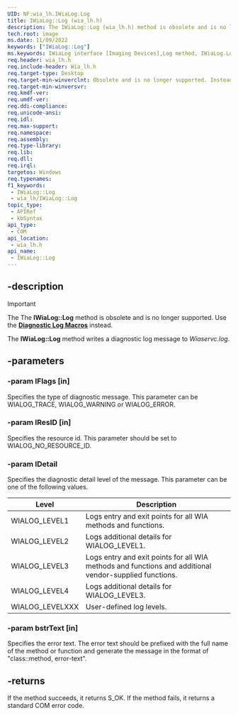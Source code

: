 ```yaml
---
UID: NF:wia_lh.IWiaLog.Log
title: IWiaLog::Log (wia_lh.h)
description: The IWiaLog::Log (wia_lh.h) method is obsolete and is no longer supported. Use the Diagnostic Log Macros instead.
tech.root: image
ms.date: 11/09/2022
keywords: ["IWiaLog::Log"]
ms.keywords: IWiaLog interface [Imaging Devices],Log method, IWiaLog.Log, IWiaLog::Log, IWiaLog_e3605b5e-0494-46a7-85c1-3a0707a74764.xml, Log, Log method [Imaging Devices], Log method [Imaging Devices],IWiaLog interface, image.iwialog_log, wia_lh/IWiaLog::Log
req.header: wia_lh.h
req.include-header: Wia_lh.h
req.target-type: Desktop
req.target-min-winverclnt: Obsolete and is no longer supported. Instead, use the Diagnostic Log Macros.
req.target-min-winversvr: 
req.kmdf-ver: 
req.umdf-ver: 
req.ddi-compliance: 
req.unicode-ansi: 
req.idl: 
req.max-support: 
req.namespace: 
req.assembly: 
req.type-library: 
req.lib: 
req.dll: 
req.irql: 
targetos: Windows
req.typenames: 
f1_keywords:
 - IWiaLog::Log
 - wia_lh/IWiaLog::Log
topic_type:
 - APIRef
 - kbSyntax
api_type:
 - COM
api_location:
 - wia_lh.h
api_name:
 - IWiaLog::Log
---
```


## -description

> [!IMPORTANT]
> The The **IWiaLog::Log** method is obsolete and is no longer supported. Use the [**Diagnostic Log Macros**](/windows-hardware/drivers/image/wia-diagnostic-log-macros) instead.

The **IWiaLog::Log** method writes a diagnostic log message to *Wiaservc.log*.

## -parameters

### -param lFlags [in]

Specifies the type of diagnostic message. This parameter can be WIALOG_TRACE, WIALOG_WARNING or WIALOG_ERROR.

### -param lResID [in]

Specifies the resource id. This parameter should be set to WIALOG_NO_RESOURCE_ID.

### -param lDetail

Specifies the diagnostic detail level of the message. This parameter can be one of the following values.

| Level | Description |
|---|---|
| WIALOG_LEVEL1 | Logs entry and exit points for all WIA methods and functions. |
| WIALOG_LEVEL2 | Logs additional details for WIALOG_LEVEL1. |
| WIALOG_LEVEL3 | Logs entry and exit points for all WIA methods and functions and additional vendor-supplied functions. |
| WIALOG_LEVEL4 | Logs additional details for WIALOG_LEVEL3. |
| WIALOG_LEVELXXX | User-defined log levels. |

### -param bstrText [in]

Specifies the error text. The error text should be prefixed with the full name of the method or function and generate the message in the format of "class::method, error-text".

## -returns

If the method succeeds, it returns S_OK.  If the method fails, it returns a standard COM error code.
